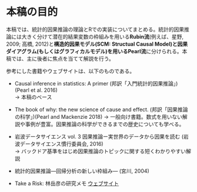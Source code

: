 # 本稿の目的  
本稿では、統計的因果推論の理論とRでの実装についてまとめる。統計的因果推論には大きく分けて潜在的結果変数の枠組みを用いる**Rubin流**(例えば、星野, 2009; 高橋, 2012)と**構造的因果モデル(SCM: Structual Causal Model)**と**因果ダイアグラム(もしくはグラフィカルモデル)**を用いる**Pearl流**に分けられる。本稿では、主に後者に焦点を当てて解説を行う。  

参考にした書籍やウェブサイトは、以下のものである。  

- Causal inference in statistics: A primer (邦訳「入門統計的因果推論」)(Pearl et al. 2016)  
  $\rightarrow$ 本稿のベース      

- The book of why: the new science of cause and effect. (邦訳「因果推論の科学」)(Pearl and Mackenzie 2018) 
  $\rightarrow$ 一般向け書籍。数式を用いない解説や事例が豊富。因果推論の科学ができるまでの歴史についても学べる。  

- 岩波データサイエンス vol. 3 因果推論ー実世界のデータから因果を読む (岩波データサイエンス慣行委員会, 2016)  
  $\rightarrow$ バックドア基準をはじめ因果推論のトピックに関する短くわかりやすい解説        

- 統計的因果推論―回帰分析の新しい枠組み― (宮川, 2004)  

- Take a Risk: 林岳彦の研究メモ [ウェブサイト](https://takehiko-i-hayashi.hatenablog.com/)  
